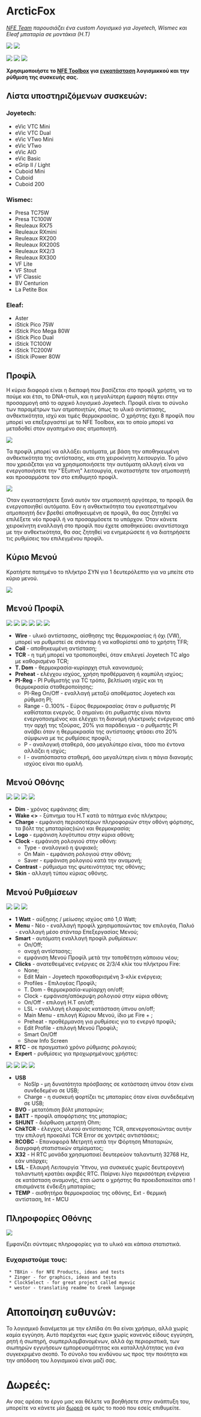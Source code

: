 # ArcticFox
*[NFE Team](http://nfeteam.org) παρουσιάζει ένα custom Λογισμικό για Joyetech, Wismec και Eleaf μπαταρία σε μοντάκια (Η.Τ)*

![](http://i.imgur.com/JP4KC8A.png)
![](http://i.imgur.com/E1e7cs1.png)

![](http://i.imgur.com/kYJcp6I.png)
![](http://i.imgur.com/TnqNYK1.png)
![](http://i.imgur.com/0XTV9xD.png)

**Χρησιμοποιήστε το [NFE Toolbox](https://github.com/TBXin/NFirmwareEditor/releases) για [εγκατάσταση](https://github.com/maelstrom2001/ArcticFox/wiki/How-to-install) λογισμικκού και την ρύθμιση της συσκευής σας.**

## Λίστα υποστηριζόμενων συσκευών:
### Joyetech:
* eVic VTC Mini
* eVic VTC Dual
* eVic VTwo Mini
* eVic VTwo
* eVic AIO
* eVic Basic
* eGrip II / Light
* Cuboid Mini
* Cuboid
* Cuboid 200

### Wismec:
* Presa TC75W
* Presa TC100W
* Reuleaux RX75
* Reuleaux RXmini
* Reuleaux RX200
* Reuleaux RX200S
* Reuleaux RX2/3
* Reuleaux RX300
* VF Lite
* VF Stout
* VF Classic
* BV Centurion
* La Petite Box

### Eleaf:
* Aster
* iStick Pico 75W
* iStick Pico Mega 80W
* iStick Pico Dual
* iStick TC100W
* iStick TC200W
* iStick iPower 80W

## Προφίλ
Η κύρια διαφορά είναι η διεπαφή που βασίζεται στο προφίλ χρήστη, να το πούμε και έτσι, το DNA-στυλ, και η μεγαλύτερη έμφαση πέφτει στην προσαρμογή από το αρχικό λογισμικό Joyetech.
Προφίλ είναι το σύνολο των παραμέτρων των ατμοποιητών, όπως το υλικό αντίστασης, ανθεκτικότητα, ισχύ και τιμές θερμοκρασίας.
Ο χρήστης έχει 8 προφίλ που μπορεί να επεξεργαστεί με το NFE Toolbox, και το οποίο μπορεί να μεταδοθεί στον αγαπημένο σας ατμοποιητή.

![](http://i.imgur.com/UjtY7Ir.png)

Τα προφίλ μπορεί να αλλάξει αυτόματα, με βάση την αποθηκευμένη ανθεκτικότητα της αντίστασης, και στη χειροκίνητη λειτουργία. Το μόνο που χρειάζεται για να χρησιμοποιήσετε την αυτόματη αλλαγή είναι να ενεργοποιήσετε την "Έξυπνη" λειτουργία, εγκαταστήστε τον ατμοποιητή και προσαρμόστε τον στο επιθυμητό προφίλ.

![](http://i.imgur.com/fadryzQ.png)

Όταν εγκαταστήσετε ξανά αυτόν τον ατμοποιητή αργότερα, το προφίλ θα ενεργοποιηθεί αυτόματα.
Εάν η ανθεκτικότητα του εγκατεστημένου ατμοποιητή δεν βρεθεί αποθηκευμένη σε προφίλ, θα σας ζητηθεί να επιλέξετε νέο προφίλ ή να προσαρμόσετε το υπάρχον.
Όταν κάνετε χειροκίνητη εναλλαγή στο προφίλ που έχετε αποθηκεύσει αναντίστοιχα με την ανθεκτικότητα, θα σας ζητηθεί να ενημερώσετε ή να διατηρήσετε τις ρυθμίσεις του επιλεγμένου προφίλ.

## Κύριο Μενού

Κρατήστε πατημένο το πλήκτρο ΣΥΝ για 1 δευτερόλεπτο για να μπείτε στο κύριο μενού.

![](http://i.imgur.com/XSWOLDJ.png)

## Μενού Προφίλ

![](http://i.imgur.com/HOO0KiF.png) ![](http://i.imgur.com/2UPcLHy.png) ![](http://i.imgur.com/yNH5crk.png) ![](http://i.imgur.com/kc0PYf7.png) ![](http://i.imgur.com/CNzn7vQ.png) ![](http://i.imgur.com/3MHoldt.png)

* **Wire** - υλικό αντίστασης, αίσθησης της θερμοκρασίας ή όχι (VW), μπορεί να ρυθμιστεί σε στάνταρ ή να καθορίστεί από το χρήστη TFR;
* **Coil** - αποθηκευμένη αντίσταση;
* **TCR** - η τιμή μπορεί να τροποποιηθεί, όταν επιλεγεί Joyetech TC algo με καθορισμένο TCR;
* **T. Dom** - θερμοκρασία-κυρίαρχη στυλ κανονισμού;
* **Preheat** - ελέγχου ισχύος, χρήση προθέρμανση ή καμπύλη ισχύος;
* **PI-Reg** - PI Ρυθμιστής για TC τρόπο, βελτίωση ισχύς και τη θερμοκρασία σταθεροποίησης:
     - PI-Reg On/Off - εναλλαγή μεταξύ αποθέματος Joyetech και ρύθμιση PI;
     - Range - 0..100% - Εύρος θερμοκρασίας όταν ο ρυθμιστής ΡΙ καθίσταται ενεργός. 0 σημαίνει ότι ρυθμιστής είναι πάντα ενεργοποιημένος και ελέγχει τη διανομή ηλεκτρικής ενέργειας από την αρχή της τζούρας, 20% για παράδειγμα - ο ρυθμιστής PI ανάβει όταν η θερμοκρασία της αντίστασης φτάσει στο 20% σύμφωνα με τις ρυθμίσεις προφίλ;
     - P - αναλογική σταθερά, όσο μεγαλύτερο είναι, τόσο πιο έντονα αλλάζει η ισχύς;
     - I - αναπόσπαστα σταθερή, όσο μεγαλύτερη είναι η πάγια διανομής ισχύος είναι πιο ομαλή.

## Μενού Οθόνης

![](http://i.imgur.com/6jddZL9.png) ![](http://i.imgur.com/3fRgkGN.png) ![](http://i.imgur.com/FmVjNro.png) ![](http://i.imgur.com/2UYldpC.png)

* **Dim** - χρόνος εμφάνισης dim;
* **Wake <>** - ξύπνημα του Η.Τ κατά το πάτημα ενός πλήκτρου;
* **Charge** - εμφάνιση περισσοτέρων πληροφοριών στην οθόνη φόρτισης, τα βόλτ της μπαταρίας(ιών) και θερμοκρασία;
* **Logo** - εμφάνιση λογότυπου στην κύρια οθόνη;
* **Clock** - εμφάνιση ρολογιού στην οθόνη:
     - Type - αναλογικό η ψυφιακό;
     - On Main - εμφάνιση ρολογιού στην οθόνη;
     - Saver - εμφάνιση ρολογιού κατά την αναμονή;
* **Contrast** - ρύθμισμα της φωτεινότητας της οθόνης;
* **Skin** - αλλαγή τύπου κύριας οθόνης.

## Μενού Ρυθμίσεων

![](http://i.imgur.com/aDuSk3n.png) ![](http://i.imgur.com/3JeWUqf.png) ![](http://i.imgur.com/8V1VCeo.png)

* **1 Watt** - αύξησης / μείωσης ισχύος από 1,0 Watt;
* **Menu** - Νέο - εναλλαγή προφίλ χρησιμοποιώντας τον επιλογέα, Παλιό - εναλλαγή μέσο στάνταρ Επεξεργασίας Μενού;
* **Smart** - αυτόματη εναλλαγή προφίλ ρυθμίσεων:
     - On/Off;
     - ανοχή αντίστασης;
     - εμφάνιση Μενού Προφίλ μετά την τοποθέτηση κάποιου νέου;
* **Clicks** - ανατεθειμένες ενέργιες σε 2/3/4 κλίκ του πλήκτρου Fire:
     - None;
     - Edit Main - Joyetech προκαθορισμένη 3-κλίκ ενέργεια;
     - Profiles - Επιλογέας Προφίλ;
     - T. Dom - θερμοκρασία-κυρίαρχη on/off;
     - Clock - εμφάνιση/απόκρυψη ρολογιού στην κύρια οθόνη;
     - On/Off - επιλογή Η.Τ on/off;
     - LSL - εναλλαγή ελαφριάς κατάσταση ύπνου on/off;
     - Main Menu - επιλογή Κύριου Μενού, ίδιο με Fire + ;
     - Preheat - προθέρμανση για ρυθμίσεις για το ενεργό προφίλ;
     - Edit Profile - επιλογή Μενού Προφίιλ;
     - Smart On/Off
     - Show Info Screen
* **RTC** - σε πραγματικό χρόνο ρύθμισης ρολογιού;
* **Expert** - ρυθμίσεις για προχωρημένους χρήστες:

![](http://i.imgur.com/UZBrHjJ.png) ![](http://i.imgur.com/7fT0pNi.png) ![](http://i.imgur.com/edejq3z.png) ![](http://i.imgur.com/FoH1vaE.png)

* **USB**
     - NoSlp - μη δυνατότητα πρόσβασης σε κατάσταση ύπνου όταν είναι συνδεδεμένο σε USB;
     - Charge - η συσκευή φορτίζει τις μπαταρίες όταν είναι συνδεδεμένη σε USB;
* **BVO** - μετατόπιση βόλτ μπαταριών;
* **BATT** - προφίλ αποφόρτισης της μπαταρίας;
* **SHUNT** - διόρθωση μετρητή Ohm;
* **ChkTCR** - έλεγχος υλικού αντίστασης TCR, απενεργοποιώντας αυτήν την επιλογή προκαλεί TCR Error σε χοντρές αντιστάσεις;
* **RCOBC** - Επαναφορά Μετρητή κατά την Φόρτηση Μπαταριών, διαγραφή στατιστικών ατμίσματος;
* **X32** - Η RTC μονάδα χρησιμοποιεί δευτερεύον ταλαντωτή 32768 Hz, εάν υπάρχει;
* **LSL** - Ελαυρή Λειτουργία Ύπνου, για συσκευές χωρίς δευτερογενή ταλαντωτή κρατάει ακριβές RTC. Παίρνει λίγο περισσότερη ενέργεια σε κατάσταση αναμονής, έτσι ώστε ο χρήστης θα προειδοποιείται από ! επισιμάνετε ένδειξη μπαταρίας;
* **TEMP** - αισθητήρα θερμοκρασίας της οθόνης, Ext - θερμική αντίσταση, Int - MCU


## Πληροφορίες Οθόνης
![](http://i.imgur.com/2QoKfkX.png)

Εμφανίζει σύντομες πληροφορίες για το υλικό και κάποια στατιστικά.

### Ευχαριστούμε τους:
     * TBXin - for NFE Products, ideas and tests
     * Zinger - for graphics, ideas and tests
     * ClockSelect - for great project called myevic
     * westor - translating readme to Greek language

# Αποποίηση ευθυνών:

Το λογισμικό διανέμεται με την ελπίδα ότι θα είναι χρήσιμο, αλλά χωρίς καμία εγγύηση. Αυτό παρέχεται «ως έχει» χωρίς κανενός είδους εγγύηση, ρητή ή σιωπηρή, συμπεριλαμβανομένων, αλλά όχι περιοριστικά, των σιωπηρών εγγυήσεων εμπορευσιμότητας και καταλληλότητας για ένα συγκεκριμένο σκοπό. Το σύνολο του κινδύνου ως προς την ποιότητα και την απόδοση του λογισμικού είναι μαζί σας.

# Δωρεές:
Αν σας αρέσει το έργο μας και θέλετε να βοηθήσετε στην ανάπτυξη του, μπορείτε να κάνετε μία [δωρεά](https://www.paypal.com/cgi-bin/webscr?cmd=_s-xclick&hosted_button_id=ZLFDYGBRXQJGE) σε εμάς το ποσό που εσείς επιθυμείτε.
